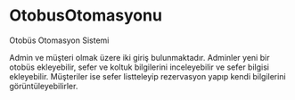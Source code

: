 # OtobusOtomasyonu
Otobüs Otomasyon Sistemi

Admin ve müşteri olmak üzere iki giriş bulunmaktadır. Adminler yeni bir otobüs ekleyebilir, sefer ve koltuk bilgilerini inceleyebilir ve sefer bilgisi ekleyebilir. Müşteriler ise sefer listteleyip rezervasyon yapıp kendi bilgilerini görüntüleyebilirler.  
